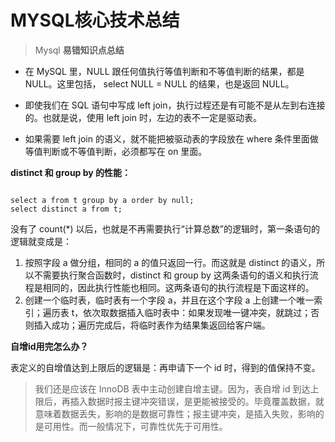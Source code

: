 # MYSQL核心技术总结


> Mysql  **易错知识点总结**

- 在 MySQL 里，NULL 跟任何值执行等值判断和不等值判断的结果，都是 NULL。这里包括， select NULL = NULL 的结果，也是返回 NULL。

- 即使我们在 SQL 语句中写成 left join，执行过程还是有可能不是从左到右连接的。也就是说，使用 left join 时，左边的表不一定是驱动表。

- 如果需要 left join 的语义，就不能把被驱动表的字段放在 where 条件里面做等值判断或不等值判断，必须都写在 on 里面。

**distinct 和 group by 的性能：**
```

select a from t group by a order by null;
select distinct a from t;
```

没有了 count(*) 以后，也就是不再需要执行“计算总数”的逻辑时，第一条语句的逻辑就变成是：
1. 按照字段 a 做分组，相同的 a 的值只返回一行。而这就是 distinct 的语义，所以不需要执行聚合函数时，distinct 和 group by 这两条语句的语义和执行流程是相同的，因此执行性能也相同。这两条语句的执行流程是下面这样的。
2. 创建一个临时表，临时表有一个字段 a，并且在这个字段 a 上创建一个唯一索引；遍历表 t，依次取数据插入临时表中：如果发现唯一键冲突，就跳过；否则插入成功；遍历完成后，将临时表作为结果集返回给客户端。

**自增id用完怎么办？**

表定义的自增值达到上限后的逻辑是：再申请下一个 id 时，得到的值保持不变。

>我们还是应该在 InnoDB 表中主动创建自增主键。因为，表自增 id 到达上限后，再插入数据时报主键冲突错误，是更能被接受的。毕竟覆盖数据，就意味着数据丢失，影响的是数据可靠性；报主键冲突，是插入失败，影响的是可用性。而一般情况下，可靠性优先于可用性。
